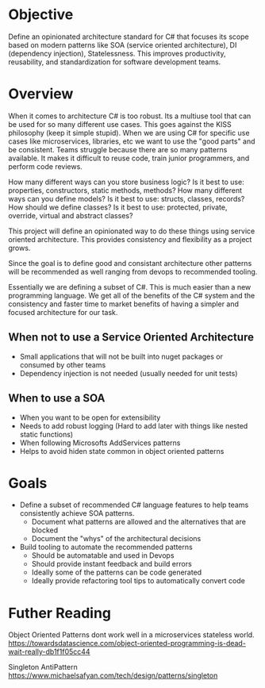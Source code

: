 # Objective
Define an opinionated architecture standard for C# that focuses its scope based on modern patterns like SOA (service oriented architecture), DI (dependency injection), Statelessness. This improves productivity, reusability, and standardization for software development teams.

# Overview
When it comes to architecture C# is too robust. Its a multiuse tool that can be used for so many different use cases. This goes against the KISS philosophy (keep it simple stupid). When we are using C# for specific use cases like microservices, libraries, etc we want to use the "good parts" and be consistent. Teams struggle because
there are so many patterns available. It makes it difficult to reuse code, train junior programmers, and perform code reviews.

How many different ways can you store business logic? Is it best to use: properties, constructors, static methods, methods?
How many different ways can you define models? Is it best to use: structs, classes, records?
How should we define classes? Is it best to use: protected, private, override, virtual and abstract classes?

This project will define an opinionated way to do these things using service oriented architecture. This provides consistency and flexibility as a project grows.

Since the goal is to define good and consistant architecture other patterns will be recommended as well ranging from devops to recommended tooling.

Essentially we are defining a subset of C#. This is much easier than a new programming language. We get all of the benefits of the C# system and the consistency and faster time to market benefits of having a simpler and focused architecture for our task.

## When not to use a Service Oriented Architecture
* Small applications that will not be built into nuget packages or consumed by other teams
* Dependency injection is not needed (usually needed for unit tests)

## When to use a SOA
* When you want to be open for extensibility
* Needs to add robust logging (Hard to add later with things like nested static functions)
* When following Microsofts AddServices patterns
* Helps to avoid hiden state common in object oriented patterns

# Goals
* Define a subset of recommended C# language features to help teams consistently achieve SOA patterns.
  *  Document what patterns are allowed and the alternatives that are blocked
  *  Document the "whys" of the architectural decisions
* Build tooling to automate the recommended patterns
  *  Should be automatable and used in Devops
  *  Should provide instant feedback and build errors
  *  Ideally some of the patterns can be code generated
  *  Ideally provide refactoring tool tips to automatically convert code

# Futher Reading
Object Oriented Patterns dont work well in a microservices stateless world.
https://towardsdatascience.com/object-oriented-programming-is-dead-wait-really-db1f1f05cc44

Singleton AntiPattern
https://www.michaelsafyan.com/tech/design/patterns/singleton

